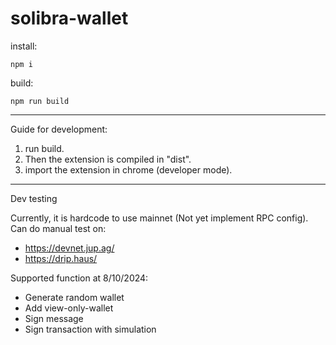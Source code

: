 # solibra-wallet

install:
```
npm i
```

build:
```
npm run build
```

----------

Guide for development:
1) run build.
2) Then the extension is compiled in "dist".
3) import the extension in chrome (developer mode).

----------

Dev testing

Currently, it is hardcode to use mainnet (Not yet implement RPC config). Can do manual test on:
- https://devnet.jup.ag/
- https://drip.haus/

Supported function at 8/10/2024:
- Generate random wallet
- Add view-only-wallet
- Sign message
- Sign transaction with simulation
